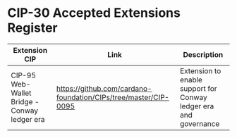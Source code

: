 

# CIP-30 Accepted Extensions Register

| Extension CIP | Link | Description |
| --- | --- | --- |
| CIP-95 Web-Wallet Bridge - Conway ledger era | https://github.com/cardano-foundation/CIPs/tree/master/CIP-0095 | Extension to enable support for Conway ledger era and governance |